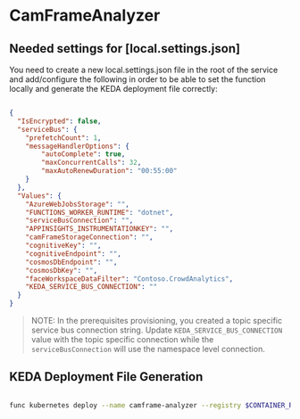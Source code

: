 # CamFrameAnalyzer

## Needed settings for [local.settings.json]

You need to create a new local.settings.json file in the root of the service and add/configure the following in order to be able to set the function locally and generate the KEDA deployment file correctly:

```json

{
  "IsEncrypted": false,
  "serviceBus": {
    "prefetchCount": 1,
    "messageHandlerOptions": {
        "autoComplete": true,
        "maxConcurrentCalls": 32,
        "maxAutoRenewDuration": "00:55:00"
    }
  },
  "Values": {
    "AzureWebJobsStorage": "",
    "FUNCTIONS_WORKER_RUNTIME": "dotnet",
    "serviceBusConnection": "",
    "APPINSIGHTS_INSTRUMENTATIONKEY": "",
    "camFrameStorageConnection": "",
    "cognitiveKey": "",
    "cognitiveEndpoint": "",
    "cosmosDbEndpoint": "",
    "cosmosDbKey": "",
    "faceWorkspaceDataFilter": "Contoso.CrowdAnalytics",
    "KEDA_SERVICE_BUS_CONNECTION": ""
  }
}

```

>NOTE: In the prerequisites provisioning, you created a topic specific service bus connection string. Update ```KEDA_SERVICE_BUS_CONNECTION``` value with the topic specific connection while the ```serviceBusConnection``` will use the namespace level connection.

## KEDA Deployment File Generation

```bash

func kubernetes deploy --name camframe-analyzer --registry $CONTAINER_REGISTRY_NAME.azurecr.io/crowdanalytics --dotnet --dry-run > deploy-updated.yaml

```
